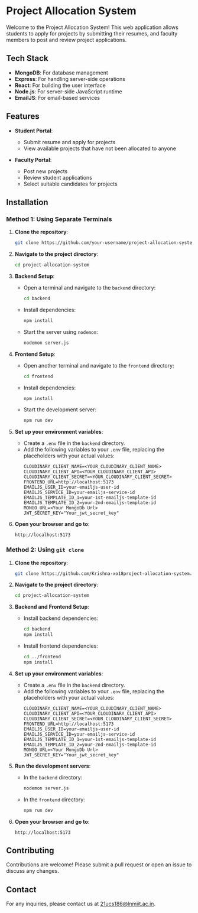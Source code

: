 # Project Allocation System

Welcome to the Project Allocation System! This web application allows students to apply for projects by submitting their resumes, and faculty members to post and review project applications.

## Tech Stack

- **MongoDB**: For database management
- **Express**: For handling server-side operations
- **React**: For building the user interface
- **Node.js**: For server-side JavaScript runtime
- **EmailJS**: For email-based services

## Features

- **Student Portal**:
  - Submit resume and apply for projects
  - View available projects that have not been allocated to anyone

- **Faculty Portal**:
  - Post new projects
  - Review student applications
  - Select suitable candidates for projects

## Installation

### Method 1: Using Separate Terminals

1. **Clone the repository**:
    ```sh
    git clone https://github.com/your-username/project-allocation-system.git
    ```

2. **Navigate to the project directory**:
    ```sh
    cd project-allocation-system
    ```

3. **Backend Setup**:
    - Open a terminal and navigate to the `backend` directory:
      ```sh
      cd backend
      ```
    - Install dependencies:
      ```sh
      npm install
      ```
    - Start the server using `nodemon`:
      ```sh
      nodemon server.js
      ```

4. **Frontend Setup**:
    - Open another terminal and navigate to the `frontend` directory:
      ```sh
      cd frontend
      ```
    - Install dependencies:
      ```sh
      npm install
      ```
    - Start the development server:
      ```sh
      npm run dev
      ```

5. **Set up your environment variables**:
    - Create a `.env` file in the `backend` directory.
    - Add the following variables to your `.env` file, replacing the placeholders with your actual values:
      ```env
      CLOUDINARY_CLIENT_NAME=<YOUR_CLOUDINARY_CLIENT_NAME>
      CLOUDINARY_CLIENT_API=<YOUR_CLOUDINARY_CLIENT_API>
      CLOUDINARY_CLIENT_SECRET=<YOUR_CLOUDINARY_CLIENT_SECRET>
      FRONTEND_URL=http://localhost:5173
      EMAILJS_USER_ID=your-emailjs-user-id
      EMAILJS_SERVICE_ID=your-emailjs-service-id
      EMAILJS_TEMPLATE_ID_1=your-1st-emailjs-template-id
      EMAILJS_TEMPLATE_ID_2=your-2nd-emailjs-template-id
      MONGO_URL=<Your MongoDb Url>
      JWT_SECRET_KEY="Your_jwt_secret_key"
      ```

6. **Open your browser and go to**:
    ```
    http://localhost:5173
    ```

### Method 2: Using `git clone`

1. **Clone the repository**:
    ```sh
    git clone https://github.com/Krishna-xo18project-allocation-system.git
    ```

2. **Navigate to the project directory**:
    ```sh
    cd project-allocation-system
    ```

3. **Backend and Frontend Setup**:
    - Install backend dependencies:
      ```sh
      cd backend
      npm install
      ```
    - Install frontend dependencies:
      ```sh
      cd ../frontend
      npm install
      ```

4. **Set up your environment variables**:
    - Create a `.env` file in the `backend` directory.
    - Add the following variables to your `.env` file, replacing the placeholders with your actual values:
      ```env
      CLOUDINARY_CLIENT_NAME=<YOUR_CLOUDINARY_CLIENT_NAME>
      CLOUDINARY_CLIENT_API=<YOUR_CLOUDINARY_CLIENT_API>
      CLOUDINARY_CLIENT_SECRET=<YOUR_CLOUDINARY_CLIENT_SECRET>
      FRONTEND_URL=http://localhost:5173
      EMAILJS_USER_ID=your-emailjs-user-id
      EMAILJS_SERVICE_ID=your-emailjs-service-id
      EMAILJS_TEMPLATE_ID_1=your-1st-emailjs-template-id
      EMAILJS_TEMPLATE_ID_2=your-2nd-emailjs-template-id
      MONGO_URL=<Your MongoDb Url>
      JWT_SECRET_KEY="Your_jwt_secret_key"
      ```

5. **Run the development servers**:
    - In the `backend` directory:
      ```sh
      nodemon server.js
      ```
    - In the `frontend` directory:
      ```sh
      npm run dev
      ```

6. **Open your browser and go to**:
    ```
    http://localhost:5173
    ```

## Contributing

Contributions are welcome! Please submit a pull request or open an issue to discuss any changes.

## Contact

For any inquiries, please contact us at [21ucs186@lnmiit.ac.in](mailto:21ucs186@lnmiit.ac.in).
